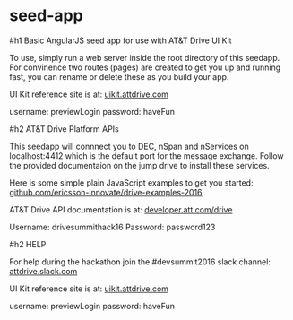 # seed-app
#h1 Basic AngularJS seed app for use with AT&amp;T Drive UI Kit

To use, simply run a web server inside the root directory of this seedapp. 
For convinence two routes (pages) are created to get you up and running fast, you can rename or delete these as you build your app. 

UI Kit reference site is at: [uikit.attdrive.com](http://uikit.attdrive.com)

username: previewLogin
password: haveFun

#h2 AT&T Drive Platform APIs

This seedapp will connnect you to DEC, nSpan and nServices on localhost:4412 which is the default port for the message exchange. Follow the provided documentaion on the jump drive to install these services. 

Here is some simple plain JavaScript examples to get you started: [github.com/ericsson-innovate/drive-examples-2016](https://github.com/ericsson-innovate/drive-examples-2016)

AT&T Drive API documentation is at: [developer.att.com/drive](https://developer.att.com/drive/in-vehicle-api-docs)

Username: drivesummithack16
Password: password123

#h2 HELP 

For help during the hackathon join the #devsummit2016 slack channel: [attdrive.slack.com](https://attdrive.slack.com/messages/devsummit2016/) 

UI Kit reference site is at: [uikit.attdrive.com](http://uikit.attdrive.com)

username: previewLogin
password: haveFun

